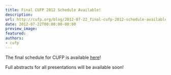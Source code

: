 ```yaml
---
title: Final CUFP 2012 Schedule Available!
description:
url: http://cufp.org/blog/2012-07-22_final-cufp-2012-schedule-available.html
date: 2012-07-22T00:00:00-00:00
preview_image:
featured:
authors:
- cufp
---
```




<p>The final schedule for CUFP is available <a href="http://cufp.org/2012/index.html#Day1ThuSep13thTutorials">here</a>!</p>
<p>Full abstracts for all presentations will be available soon!</p>

